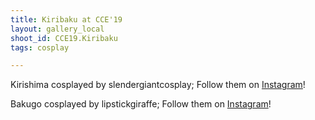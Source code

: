 ```yaml
---
title: Kiribaku at CCE'19
layout: gallery_local
shoot_id: CCE19.Kiribaku
tags: cosplay

---
```


Kirishima cosplayed by slendergiantcosplay; Follow them on [Instagram](https://www.instagram.com/slendergiantcosplay)!

Bakugo cosplayed by lipstickgiraffe; Follow them on [Instagram](https://www.instagram.com/lipstickgiraffe)!

